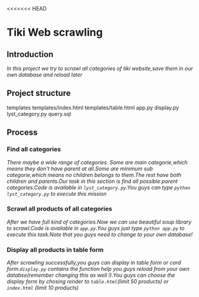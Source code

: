 <<<<<<< HEAD
# Tiki Web scrawling
## Introduction
*In this project we try to scrawl all categories of tiki website,save them in our own database and reload later*

## Project structure
templates templates/index.html templates/table.html
app.py
display.py
lyst_category.py
query.sql

## Process
### Find all categories
*There maybe a wide range of categories. Some are main categorie,which means they don't have parent at all.Some are minimum sub categorie,which means no children belongs to them.The rest have both children and parents.Our task in this section is find all possible parent categories.Code is available in `lyst_category.py`.You guys can type `python lyst_category.py` to execute this mission*

### Scrawl all products of all categories
*After we have full kind of categories.Now we can use beautiful soup library to scrawl.Code is available in `app.py`.You guys just type `python app.py` to execute this task.Note that you guys need to change to your own database!*

### Display all products in table form
*After scrawling successfully,you guys can display in table form or card form.`display.py` contains the function help you guys reload from your own databse(remember changing this as well !).You guys can choose the display form by chosing render to `table.html`(limit 50 products) or `index.html` (limit 10 products)*

